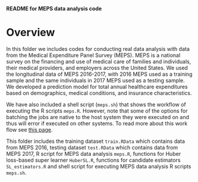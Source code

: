 __README for MEPS data analysis code__

# Overview 
In this folder we includes codes for conducting real data analysis with data from the Medical Expenditure Panel Survey (MEPS).
MEPS is a national survey on the financing and use of medical care of families and individuals, 
their medical providers, and employers across the United States. We used the longitudinal data of MEPS 2016-2017, with 2016 MEPS used as a 
training sample and the same individuals in 2017 MEPS used as a testing sample. We developed a prediction model for total annual healthcare expenditures based on demographics, medical conditions, and insurance characteristics.

We have also included a shell script (`meps.sh`) that shows the 
workflow of executing the R scripts `meps.R`. However, note that some of 
the options for batching the jobs are native to the host system 
they were executed on and thus will error if executed on other 
systems. To read more about this work flow see 
[this page](https://github.com/FredHutch/slurm-examples/tree/master/centipede). 

This folder includes the training dataset `train.RData` which contains data from MEPS 2016,
testing dataset `test.RData` which contains data from MEPS 2017, R script for MEPS 
data analysis `meps.R`, functions for Huber loss-based super learner `HuberSL.R`, functions 
for candidate estimators `SL_estimators.R` and shell script for executing MEPS data analysis 
R scripts `meps.sh`.
